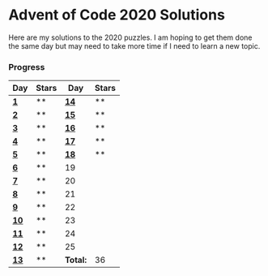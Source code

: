 # Advent of Code 2020 Solutions
Here are my solutions to the 2020 puzzles. I am hoping to get them done the same day but may need to take more time if I need to learn a new topic.

### Progress

| Day | Stars | Day | Stars |
| ------ | ------ | ------ | ------ |
| **[1](https://github.com/mariom100o/Advent-of-Code-Solutions/tree/main/2020/Day%201)**   | ** | **[14](https://github.com/mariom100o/Advent-of-Code-Solutions/tree/main/2020/Day%2014)** | ** |
| **[2](https://github.com/mariom100o/Advent-of-Code-Solutions/tree/main/2020/Day%202)**   | ** | **[15](https://github.com/mariom100o/Advent-of-Code-Solutions/tree/main/2020/Day%2015)** | ** |
| **[3](https://github.com/mariom100o/Advent-of-Code-Solutions/tree/main/2020/Day%203)**   | ** | **[16](https://github.com/mariom100o/Advent-of-Code-Solutions/tree/main/2020/Day%2016)** | ** |
| **[4](https://github.com/mariom100o/Advent-of-Code-Solutions/tree/main/2020/Day%204)**   | ** | **[17](https://github.com/mariom100o/Advent-of-Code-Solutions/tree/main/2020/Day%2017)** | ** |
| **[5](https://github.com/mariom100o/Advent-of-Code-Solutions/tree/main/2020/Day%205)**   | ** | **[18](https://github.com/mariom100o/Advent-of-Code-Solutions/tree/main/2020/Day%2018)** | ** |
| **[6](https://github.com/mariom100o/Advent-of-Code-Solutions/tree/main/2020/Day%206)**   | ** | 19 |  |
| **[7](https://github.com/mariom100o/Advent-of-Code-Solutions/tree/main/2020/Day%207)**   | ** | 20 |  |
| **[8](https://github.com/mariom100o/Advent-of-Code-Solutions/tree/main/2020/Day%208)**   | ** | 21 |  |
| **[9](https://github.com/mariom100o/Advent-of-Code-Solutions/tree/main/2020/Day%209)**   | ** | 22 |  |
| **[10](https://github.com/mariom100o/Advent-of-Code-Solutions/tree/main/2020/Day%2010)** | ** | 23 |  |
| **[11](https://github.com/mariom100o/Advent-of-Code-Solutions/tree/main/2020/Day%2011)** | ** | 24 |  |
| **[12](https://github.com/mariom100o/Advent-of-Code-Solutions/tree/main/2020/Day%2012)** | ** | 25 |  |
| **[13](https://github.com/mariom100o/Advent-of-Code-Solutions/tree/main/2020/Day%2013)** | ** | **Total:** | 36 |